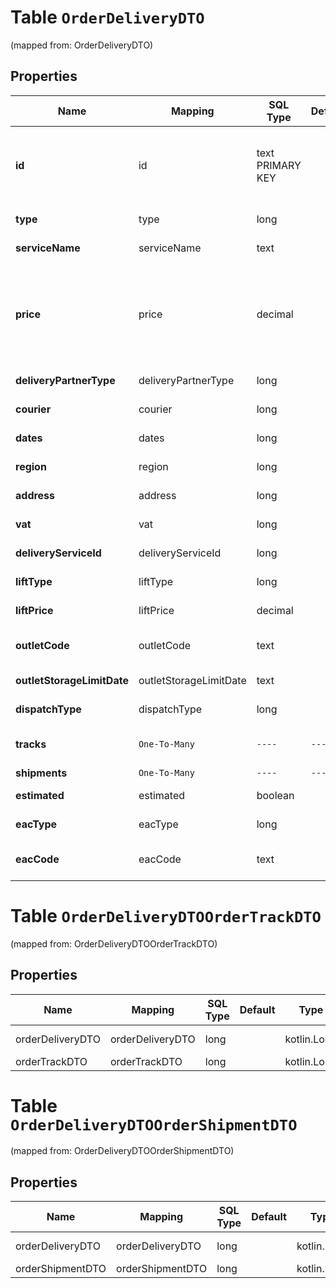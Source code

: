 
# Table `OrderDeliveryDTO`
(mapped from: OrderDeliveryDTO)

## Properties
Name | Mapping | SQL Type | Default | Type | Description | Notes
---- | ------- | -------- | ------- | ---- | ----------- | -----
**id** | id | text PRIMARY KEY |  | **kotlin.String** | Идентификатор доставки, присвоенный магазином.  Указывается, только если магазин передал данный идентификатор в ответе на запрос методом [POST cart](../../pushapi/reference/cart.md).  |  [optional]
**type** | type | long |  | [**OrderDeliveryType**](OrderDeliveryType.md) |  |  [optional] [foreignkey]
**serviceName** | serviceName | text |  | **kotlin.String** | Наименование службы доставки. |  [optional]
**price** | price | decimal |  | [**java.math.BigDecimal**](java.math.BigDecimal.md) | {% note warning \&quot;\&quot; %}  Этот параметр устарел. Стоимость доставки смотрите в параметре &#x60;deliveryTotal&#x60;.  {% endnote %}  Стоимость доставки в валюте заказа.  |  [optional]
**deliveryPartnerType** | deliveryPartnerType | long |  | [**OrderDeliveryPartnerType**](OrderDeliveryPartnerType.md) |  |  [optional] [foreignkey]
**courier** | courier | long |  | [**OrderCourierDTO**](OrderCourierDTO.md) |  |  [optional] [foreignkey]
**dates** | dates | long |  | [**OrderDeliveryDatesDTO**](OrderDeliveryDatesDTO.md) |  |  [optional] [foreignkey]
**region** | region | long |  | [**RegionDTO**](RegionDTO.md) |  |  [optional] [foreignkey]
**address** | address | long |  | [**OrderDeliveryAddressDTO**](OrderDeliveryAddressDTO.md) |  |  [optional] [foreignkey]
**vat** | vat | long |  | [**OrderVatType**](OrderVatType.md) |  |  [optional] [foreignkey]
**deliveryServiceId** | deliveryServiceId | long |  | **kotlin.Long** | Идентификатор службы доставки. |  [optional]
**liftType** | liftType | long |  | [**OrderLiftType**](OrderLiftType.md) |  |  [optional] [foreignkey]
**liftPrice** | liftPrice | decimal |  | [**java.math.BigDecimal**](java.math.BigDecimal.md) | Стоимость подъема на этаж. |  [optional]
**outletCode** | outletCode | text |  | **kotlin.String** | Идентификатор пункта самовывоза, присвоенный магазином. |  [optional]
**outletStorageLimitDate** | outletStorageLimitDate | text |  | **kotlin.String** | Формат даты: &#x60;ДД-ММ-ГГГГ&#x60;.  |  [optional]
**dispatchType** | dispatchType | long |  | [**OrderDeliveryDispatchType**](OrderDeliveryDispatchType.md) |  |  [optional] [foreignkey]
**tracks** | `One-To-Many` | `----` | `----`  | [**kotlin.Array&lt;OrderTrackDTO&gt;**](OrderTrackDTO.md) | Информация для отслеживания перемещений посылки. |  [optional]
**shipments** | `One-To-Many` | `----` | `----`  | [**kotlin.Array&lt;OrderShipmentDTO&gt;**](OrderShipmentDTO.md) | Информация о посылках. |  [optional]
**estimated** | estimated | boolean |  | **kotlin.Boolean** | Приблизительная ли дата доставки. |  [optional]
**eacType** | eacType | long |  | [**OrderDeliveryEacType**](OrderDeliveryEacType.md) |  |  [optional] [foreignkey]
**eacCode** | eacCode | text |  | **kotlin.String** | Код подтверждения ЭАПП (для типа &#x60;MERCHANT_TO_COURIER&#x60;).  |  [optional]


















# **Table `OrderDeliveryDTOOrderTrackDTO`**
(mapped from: OrderDeliveryDTOOrderTrackDTO)

## Properties
Name | Mapping | SQL Type | Default | Type | Description | Notes
---- | ------- | -------- | ------- | ---- | ----------- | -----
orderDeliveryDTO | orderDeliveryDTO | long | | kotlin.Long | Primary Key | *one*
orderTrackDTO | orderTrackDTO | long | | kotlin.Long | Foreign Key | *many*



# **Table `OrderDeliveryDTOOrderShipmentDTO`**
(mapped from: OrderDeliveryDTOOrderShipmentDTO)

## Properties
Name | Mapping | SQL Type | Default | Type | Description | Notes
---- | ------- | -------- | ------- | ---- | ----------- | -----
orderDeliveryDTO | orderDeliveryDTO | long | | kotlin.Long | Primary Key | *one*
orderShipmentDTO | orderShipmentDTO | long | | kotlin.Long | Foreign Key | *many*






